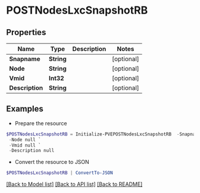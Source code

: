 # POSTNodesLxcSnapshotRB
## Properties

Name | Type | Description | Notes
------------ | ------------- | ------------- | -------------
**Snapname** | **String** |  | [optional] 
**Node** | **String** |  | [optional] 
**Vmid** | **Int32** |  | [optional] 
**Description** | **String** |  | [optional] 

## Examples

- Prepare the resource
```powershell
$POSTNodesLxcSnapshotRB = Initialize-PVEPOSTNodesLxcSnapshotRB  -Snapname null `
 -Node null `
 -Vmid null `
 -Description null
```

- Convert the resource to JSON
```powershell
$POSTNodesLxcSnapshotRB | ConvertTo-JSON
```

[[Back to Model list]](../README.md#documentation-for-models) [[Back to API list]](../README.md#documentation-for-api-endpoints) [[Back to README]](../README.md)

